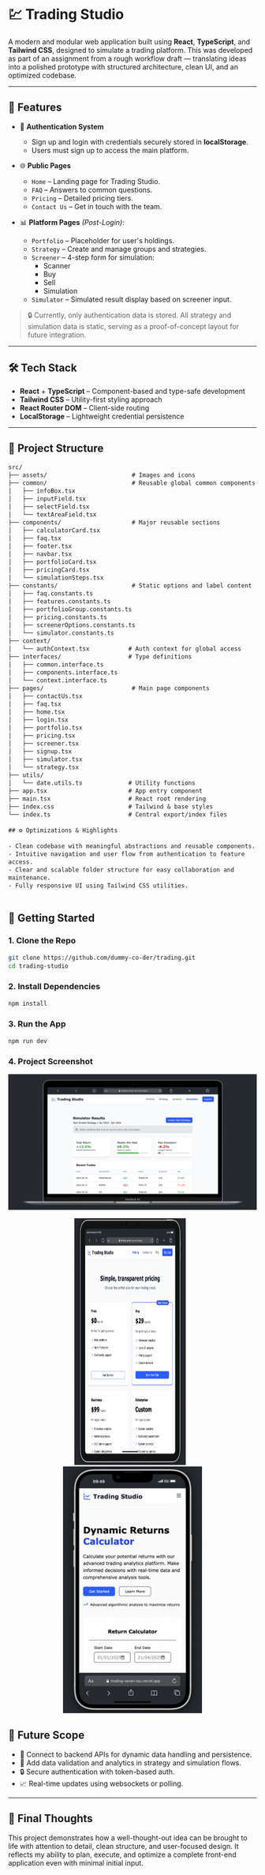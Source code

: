 # 💹 Trading Studio

A modern and modular web application built using **React**, **TypeScript**, and **Tailwind CSS**, designed to simulate a trading platform. This was developed as part of an assignment from a rough workflow draft — translating ideas into a polished prototype with structured architecture, clean UI, and an optimized codebase.

---

## 🚀 Features

- 🔐 **Authentication System**
  - Sign up and login with credentials securely stored in **localStorage**.
  - Users must sign up to access the main platform.

- 🌐 **Public Pages**
  - `Home` – Landing page for Trading Studio.
  - `FAQ` – Answers to common questions.
  - `Pricing` – Detailed pricing tiers.
  - `Contact Us` – Get in touch with the team.

- 📊 **Platform Pages** *(Post-Login)*:
  - `Portfolio` – Placeholder for user's holdings.
  - `Strategy` – Create and manage groups and strategies.
  - `Screener` – 4-step form for simulation:
    - Scanner
    - Buy
    - Sell
    - Simulation
  - `Simulator` – Simulated result display based on screener input.

> 🔒 Currently, only authentication data is stored. All strategy and simulation data is static, serving as a proof-of-concept layout for future integration.

---

## 🛠️ Tech Stack

- **React** + **TypeScript** – Component-based and type-safe development
- **Tailwind CSS** – Utility-first styling approach
- **React Router DOM** – Client-side routing
- **LocalStorage** – Lightweight credential persistence

---

## 📁 Project Structure

```plaintext
src/
├── assets/                        # Images and icons
├── common/                        # Reusable global common components 
│   ├── infoBox.tsx
│   ├── inputField.tsx
│   ├── selectField.tsx
│   └── textAreaField.tsx
├── components/                    # Major reusable sections
│   ├── calculatorCard.tsx
│   ├── faq.tsx
│   ├── footer.tsx
│   ├── navbar.tsx
│   ├── portfolioCard.tsx
│   ├── pricingCard.tsx
│   └── simulationSteps.tsx
├── constants/                     # Static options and label content
│   ├── faq.constants.ts
│   ├── features.constants.ts
│   ├── portfolioGroup.constants.ts
│   ├── pricing.constants.ts
│   ├── screenerOptions.constants.ts
│   └── simulator.constants.ts
├── context/
│   └── authContext.tsx           # Auth context for global access
├── interfaces/                   # Type definitions
│   ├── common.interface.ts
│   ├── components.interface.ts
│   └── context.interface.ts
├── pages/                         # Main page components
│   ├── contactUs.tsx
│   ├── faq.tsx
│   ├── home.tsx
│   ├── login.tsx
│   ├── portfolio.tsx
│   ├── pricing.tsx
│   ├── screener.tsx
│   ├── signup.tsx
│   ├── simulator.tsx
│   └── strategy.tsx
├── utils/
│   └── date.utils.ts             # Utility functions
├── app.tsx                       # App entry component
├── main.tsx                      # React root rendering
├── index.css                     # Tailwind & base styles
└── index.ts                      # Central export/index files

## ⚙️ Optimizations & Highlights

- Clean codebase with meaningful abstractions and reusable components.
- Intuitive navigation and user flow from authentication to feature access.
- Clear and scalable folder structure for easy collaboration and maintenance.
- Fully responsive UI using Tailwind CSS utilities.


```

## 🚀 Getting Started

### 1. Clone the Repo

```bash
git clone https://github.com/dummy-co-der/trading.git
cd trading-studio
```

### 2. Install Dependencies

```bash
npm install
```

### 3. Run the App

```bash
npm run dev
```

### 4. Project Screenshot

![Laptop View](./src/assets/laptopView.png)

<div align="center">
  <img src="./src/assets/tabletView.png" alt="Tablet View" height="500px" width="45%" style="margin-right: 10px;" />
  <img src="./src/assets/mobileView.png" alt="Mobile View" height="500px" />
</div>

## 📌 Future Scope

- 🔄 Connect to backend APIs for dynamic data handling and persistence.
- 🧠 Add data validation and analytics in strategy and simulation flows.
- 🔒 Secure authentication with token-based auth.
- 📈 Real-time updates using websockets or polling.

---

## 🙌 Final Thoughts

This project demonstrates how a well-thought-out idea can be brought to life with attention to detail, clean structure, and user-focused design. It reflects my ability to plan, execute, and optimize a complete front-end application even with minimal initial input.
